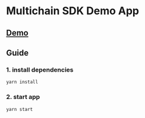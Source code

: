 # Multichain SDK Demo App

## [Demo](https://multichain-sdk-demo.netlify.app)

## Guide


### 1. install dependencies
```
yarn install
```


### 2. start app

```
yarn start
```